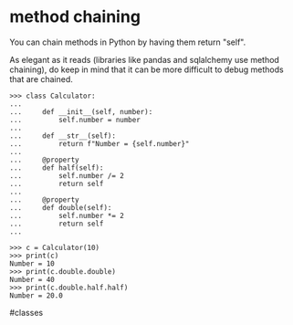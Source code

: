 # method chaining

You can chain methods in Python by having them return "self".

As elegant as it reads (libraries like pandas and sqlalchemy use method chaining), do keep in mind that it can be more difficult to debug methods that are chained.

```
>>> class Calculator:
...
...     def __init__(self, number):
...         self.number = number
...
...     def __str__(self):
...         return f"Number = {self.number}"
...
...     @property
...     def half(self):
...         self.number /= 2
...         return self
...
...     @property
...     def double(self):
...         self.number *= 2
...         return self
...

>>> c = Calculator(10)
>>> print(c)
Number = 10
>>> print(c.double.double)
Number = 40
>>> print(c.double.half.half)
Number = 20.0
```

#classes
